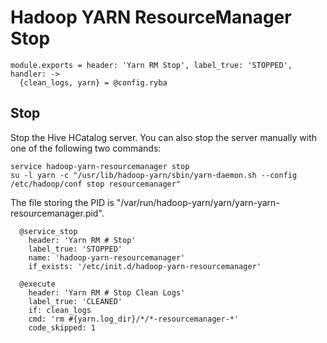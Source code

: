 
# Hadoop YARN ResourceManager Stop

    module.exports = header: 'Yarn RM Stop', label_true: 'STOPPED', handler: ->
      {clean_logs, yarn} = @config.ryba

## Stop

Stop the Hive HCatalog server. You can also stop the server manually with one of
the following two commands:

```
service hadoop-yarn-resourcemanager stop
su -l yarn -c "/usr/lib/hadoop-yarn/sbin/yarn-daemon.sh --config /etc/hadoop/conf stop resourcemanager"
```

The file storing the PID is "/var/run/hadoop-yarn/yarn/yarn-yarn-resourcemanager.pid".

      @service_stop
        header: 'Yarn RM # Stop'
        label_true: 'STOPPED'
        name: 'hadoop-yarn-resourcemanager'
        if_exists: '/etc/init.d/hadoop-yarn-resourcemanager'

      @execute
        header: 'Yarn RM # Stop Clean Logs'
        label_true: 'CLEANED'
        if: clean_logs
        cmd: 'rm #{yarn.log_dir}/*/*-resourcemanager-*'
        code_skipped: 1
